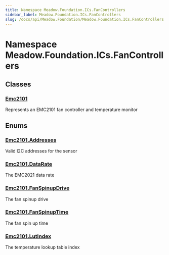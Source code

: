 ```yaml
---
title: Namespace Meadow.Foundation.ICs.FanControllers
sidebar_label: Meadow.Foundation.ICs.FanControllers
slug: /docs/api/Meadow.Foundation/Meadow.Foundation.ICs.FanControllers
---
```

# Namespace Meadow.Foundation.ICs.FanControllers
## Classes
### [Emc2101](../Meadow.Foundation.ICs.FanControllers/Emc2101)
Represents an EMC2101 fan controller and temperature monitor
## Enums
### [Emc2101.Addresses](../Meadow.Foundation.ICs.FanControllers/Emc2101.Addresses)
Valid I2C addresses for the sensor
### [Emc2101.DataRate](../Meadow.Foundation.ICs.FanControllers/Emc2101.DataRate)
The EMC2021 data rate
### [Emc2101.FanSpinupDrive](../Meadow.Foundation.ICs.FanControllers/Emc2101.FanSpinupDrive)
The fan spinup drive
### [Emc2101.FanSpinupTime](../Meadow.Foundation.ICs.FanControllers/Emc2101.FanSpinupTime)
The fan spin up time
### [Emc2101.LutIndex](../Meadow.Foundation.ICs.FanControllers/Emc2101.LutIndex)
The temperature lookup table index

